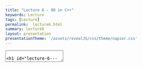 ```yaml
---
title: "Lecture 6 - OO in C++"
keywords: Lecture
tags: [Lecture]
permalink:  lecture6.html
summary: lecture6
layout: presentation
presentationTheme: '/assets/revealJS/css/theme/napier.css' 
---
```

<section data-markdown data-separator="^\n---\n$" data-separator-vertical="^\n--\n$">
<textarea data-template>

# Lecture 6 - Object Orientation in C++
### SET09121 - Games Engineering

<br><br>
Leni Le Goff
<br>


School of Computing. Edinburgh Napier University


---

# Recommended Reading:
## Any C++ book really, but C++ Primer is good.


---

# Goal
## To learn object-orientation in C++


---

# Why you Need to Know Object-orientation in C++

- We have defined our games using Formal Elements. <!-- .element: class="fragment" -->
- We have also defined our game as a system. <!-- .element: class="fragment" -->
- Our game system will be entity-based. <!-- .element: class="fragment" -->
- All of these elements require us to define objects. <!-- .element: class="fragment" -->
- You are also going to build one of the most complex systems you have undertaken at university. This requires breaking the system down into controllable components. This is what object-orientation is for. <!-- .element: class="fragment" -->


---

# Basics of Object-orientation in C++

- You'll will see plenty of this in the labs <!-- .element: class="fragment" -->
- Here we are going to talk about what some of that means <!-- .element: class="fragment" -->

---

# Declaring a class in C++

- `class` declarations are simple in C++.
- To declare a `class` in C++ we use the `class` keyword followed by the name of the `class`.
- The declaration of the `class` is anything we put between the curly brackets.
- **Note** - a semi-colon is required at the end of the declaration. This is different to Java and C\#.
- **Note** - by default, class members are declared private.
- **Note** - by convention, class names are using *camelCase* and a first letter in upper-case.

```cpp
class MyClass
{
    // Members
};
```

---

# Declaring a struct in C++

- C++ also allows declarations of `struct` types.
- `struct` declarations are also simple in C++.
- To declare a `struct` in C++ we use the `struct` keyword followed by the name of the `struct`.
- A `struct` is then the members declared between the curly brackets.
- **Note** - by default, struct members are declared public.
- **Note** - we typically use structs for collections of simple data.
- **Note** - There isn't a widely used convention for struct naming but I will the same as classes.
```cpp
struct MyStruct
{
    // Members
};
```

---

# Defining Attributes

- Attributes are the values that go along with our objects.
- C++ doesn't define the visibility per attribute (unlike Java & C#).
    - We will look at visibility in a few slides.

```cpp
class MyClass
{
    // Object (instance) values.
    float x; // uninitialised value
    float y = 0.5f; // Initialised value
    const string name; // Constant value
    // Class (static) values.
    static int n;
};
```

---

# Defining Methods

- Same rules apply for methods.
- **Note** Generally, the naming convention for variables, methods and functions is *snake_case*.

```cpp
class MyClass
{
    void do_something()
    {
        // Do something, that may change any member variables of this object.
    }
    // Const methods do not change values of object.
    float get_x() const
    {
        return x;
    }
    // Class (static) methods.
    static int get_n() { return n; }
};
```

---

# Defining Constructors

- Constructors define how an object is instantiated.
- We can use them to control initialisation of an object
- We can have multiple constructors for a class, using different parameters
- **Note** - always initialise all your variables, either when declaring them or in a constructor
- **Note** - add a print statement in a constructor, and observe all the times they're called!

```cpp
class MyClass
{
public:
    // Default constructor
    MyClass() { }
    // Parameterised constructor
    MyClass(float xx, float yy)
    : x(xx), y(yy) // Sets object attributes
    {
    }
};
```

---

# Defining Destructors
- Destructors determine how an object is destroyed when it goes out of scope.
- A destructor is called:
    - whenever an object goes out of scope (i.e. defined between curly brackets).
    - When the object is manually deleted (e.g. replacing a variable, deleting a pointer)
- A destructor looks like a constructor with a tilde (~) in front of it, and no parameters
- A class can only have one destructor.
- **Note** - add a print statement in a destructor, and observe all the times they're called!

---

# Destructors in C++

```cpp
class MyClass
{
public:
    // Default Destructor
    ~MyClass()
    {
        // Free up resources.
    }
};
```

---

# Scope Protection

- We can specify the visibility of class members via `public`, `private`, and `protected` modifiers.
- The difference between a `struct` and a `class` is just the default visibility. `struct` is `public`, `class` is `private`.
- We define "zones" of visibility in C++ rather than individual values.
- Start with public: most interesting part for users of class

---

```cpp
    class MyClass
    {
        // This value is private.
        int x;
    public:
        // The following are public.
        MyClass() { }
        float n;
    protected:
        // The following are protected.
        string _str;
    private:
        // Private again.
        int _val;
    };
```
**Note** Generally, in C++, private and protected members (attributes and functions) will have an underscore before their name. 

---

# RAII

Our First Rule of Good OO in C++ - RAII
- RAII stands for Resource Acquisition Is Initialisation. <!-- .element: class="fragment" -->
- It is a rule used in good C++ code. <!-- .element: class="fragment" -->
- When an object is created it allocates or takes ownership of its required resources (via the constructor). <!-- .element: class="fragment" -->
- When an object is destroyed it frees up its allocated and owned resources (via the destructor). <!-- .element: class="fragment" -->
- This ensures that we do not have memory leaks. Resources have their life tied to an object's life. <!-- .element: class="fragment" -->

---

# RAII explained

NOT RAII
```cpp
void main(){
    // Texture is a resource that has to be unloaded, e.g. via an UnloadTexture() function
    Texture mario_texture = load_texture("Mario.jpg"); 
    Mario mario(mario_texture);
    //--- some time later
    close_game();
    //Oh no - we forgot to unload the texture!
}//Mario is destroyed automatically
```

RAII
```cpp
void main(){
    //Mario Loads his texture himself.
    Texture mario_texture = load_texture("Mario.jpg"); 
    Mario mario(mario_texture);
    //--- some time later
    unload_texture(mario_texture);
    close_game();
}//Mario is destroyed automatically

```
RAII : Mario should clean up after himself!

---

# Understanding the role of scopes in C++

C++ is built based on the RAII rule. Desallocation of resources are based on scopes.
Scopes are defined with embrace bracket `{...}`.
```cpp
int main(){
    int i = 0;// this variable exist in the whole function scope

    {//unamed scope
        int tab[5] = {0,1,2,3}
    }//tab is desallocated here

    for(int n = 0; n < 10; n++){
        //n exists only in the for loop scope
        MyClass A;
    }//A is desallocated here
}//i is desallocated here
```

---

# Object-orientation Concepts in C++


---

# Core Object-orientation Concepts

- C++ is a multi-paradigm language, and it supports object-orientation well

- There are effectively four main features that define if a language has object-orientation.

---

# Core Object-orientation Concepts

- **Encapsulation**:  bundling of data and functions within an object, providing data protection and promoting modularity through object interaction through a well-defined interface.
- **Abstraction**: the process of hiding implementation details and exposing only the essential characteristics and behaviours of an object, making it easier to understand and use.
- **Inheritance**: the mechanism of creating a new class that reuses, extends, or modifies the attributes and behaviors of an existing class, allowing for a more efficient and organised code structure.
- **Polymorphism**: the ability of an object or function (overloading) to take on multiple forms. With objects, we can use the same interface for different types. With functions, we can have different behaviour depending on passed parameters. It promotes code reusability and flexibility.

---

# Think Back to the Labs

- Have you already used some of these? <!-- .element: class="fragment" -->
- What about the Pong or Space Invaders example? <!-- .element: class="fragment" -->

---

# Core Object-orientation Concepts

- **Encapsulation**
- Abstraction
- Inheritance
- Polymorphism


---

# Encapsulation 

- Hide the data, allow access through a well-defined interface
- A trivial example looks pointless...

```cpp

class Player
{
	public:
		//setter for attribute _name
		void set_name(const std::string& name) 
		{
			_name = name;
		}
		
        //getter for attribute _name
		const std::string& get_name() const
		{
			return _name;
		}
		
	private:
	
		std::string _name;
};
```

---

# Encapsulation 

- Slightly different example, no encapsulation
- What if we have a texture that displays the player's name, e.g. shown above their head?
- What happens if we call ```player.name = "Steve";``` 

```cpp
class Player
{
	public:
		// Name of player
		std::string name;
		// Rectangular texture that contains the name of the player
		//	  useful for overlays, UI, etc
		Texture name_texture;
};
```

---

# Encapsulation 

- We modify the implementation
- The interface remains **unchanged**

```cpp

class Player
{
	public:
		void set_name(const std::string& name) 
		{
			_name = name;
			update_name_texture();
		}
		const std::string& get_name() const
		{
			return _name;
		}
	private:
		void _update_name_texture()
		{
			name_texture = create_texture_from_text(name);
		}
		std::string _name;
		Texture _name_exture;
};
```

---

# Core Object-orientation Concepts

- Encapsulation
- **Abstraction**
- Inheritance
- Polymorphism

---

# Abstraction 

- Hide implementation details
- Hide methods that should not be called from other objects
- We are already doing that here!!!

```cpp

class Player
{
	public:
		void set_name(const std::string& name) 
		{
			_name = name;
			update_name_texture();
		}
		const std::string& get_name() const
		{
			return _name;
		}
	private:
		void _update_name_texture()
		{
			name_texture = create_texture_from_text(name);
		}
		std::string _name;
		Texture _name_exture;
};
```

---

# Core Object-orientation Concepts

- Encapsulation
- Abstraction
- **Inheritance**
- Polymorphism


---

# What is Inheritance?

- Inheritance is the ability to base part of a class behaviour or data on an existing class definition (specification).

- A *base-class* is a *generalisation* of required behaviour (inherited from). 

- A *derived-class* is a *specialisation* of this base behaviour (also called subclass)

- Inheritance enables object polymorphism, and is a key feature for OOP code reuse

- IS-A relationship between subclass and base class. A circle is a shape.

---

# Inheritance in C++
```cpp
    class Shape
    {
    };

    class Circle : public Shape 
    {
    };

    class Square : public Shape
    {
    };
```

---

# Be Careful!

- Avoid deep levels of inheritance. 
- Avoid HAS-A relationships:

```cpp

    class CarEngine
    {
		int power;
    };

    class BadCar : public CarEngine
    {
    };
	
	class GoodCar
    {
		CarEngine engine;
    };
```

---

# Multiple-inheritance in C++

- C++ does not have an interface definition as Java and C#.
    - We can use abstract classes without data
- Multiple-inheritance allows us to define a class as inheriting from more than one base-class.
- It's ok if only one of the classes contains data, otherwise it's a **TERRIBLE** idea

```cpp
    class CarEngine
    {
		int power;
    };
	
	class SteeringWheel
    {
		float radius;
    };

    class TerribleCar : public CarEngine, public SteeringWheel
    {
    };
	
	
```

---

# Multiple-inheritance in C++

- This is ok

```cpp
    class IDrawable
    {
		public:
			virtual void Draw() = 0;
    };
	
	class IPhysicsObject
    {
		public:
			virtual void Update() = 0;
    };
	
	class IEntity : public IDrawable, public IPhysicsObject
    {
    };    
	
	class GameEntity : IEntity
    {
		public:
			void Draw() override { /*...*/}
			void Update() override { /*...*/}
    };
	
	
```


---

# Core Object-orientation Concepts

- Encapsulation
- Abstraction
- Inheritance
- **Polymorphism**


---

# What is Polymorphism?

- Polymorphism is the ability of our objects to act as different types.
- There are actually three types of polymorphism in computer science. C++ supports all three.
 - **Ad-hoc polymorphism**:   overriding functions with different parameters (we will look at this in the overloading section).
 - **Parametric polymorphism**:   overriding types based on a parameter (e.g. `vector<int>`). We will briefly look at templates at the end of lecture.
 - **Subtyping**: A subclass has compatible interface with its parent class: every method of parent class A can also be called on its derived class B.

---

# Polymorphism in C++


- Polymorphism in C++ occurs whenever we derive classes.
- An object can be converted into any of its base types automatically.
- There are a few caveats which we will look at later. But hopefully you are all familiar with this basic concept.
```cpp
    class Animal{
    public:
        void make_sound() { }
    };

    class Dog : public Animal{};

	// Pass by REFERENCE
    void func(Animal& a) { 
        a.make_sound(); 
    }

    Dog fido;
    func(fido);
```


---

# Examples

Converting (Casting) Between Types in C++
```cpp
    sparrow *s;
    // C-style casting.  DON'T DO THIS!
    bird *b = (bird*)s; 

    // Proper C++ casting -- USE THIS
    bird *b = static_cast<bird*>(s); 

    // Cast outside the inheritance hierarchy. DANGER ZONE.
    dog *d = reinterpret_cast<dog*>(s);

    // Dynamic cast will return nullptr if not possible. 
    dog *d = dynamic_cast<dog*>(s);

    // We can also remove const, but best not to
    const animal *a1;
    animal *a2 = const_cast<animal*>(a1);
```

---

# Method Overloading

- A basic form of polymorphism is *ad-hoc polymorphism*.
- This means we can have the same method name, but with different parameters and return type.
- Object-orientation generally allows this through method overloading.
- Note that parameters are the real way of distinguishing methods - the return type cannot be different for the same parameters.

```cpp
class A
{
public:
    // No parameters
    void a();
    // Single int parameter
    void a(int x);
    // Different return type requires
    // different parameters.
    int a(float y);
};
```


---

# `virtual` Members

- To mark a method as overridable in a child class we need to state that it is `virtual`.
    - Same as C\#; Java uses `abstract`.
- When a method is `virtual` it means that it can be redefined in child classes
- Child classes can write their own implementation of the function, specifying it using `override`
    - it's not a requirement, but DO IT



---

# `virtual` Members

```cpp
class A
{
public:
    virtual void work()
    {
        std::cout << "Hello" << std::endl;
    }
};

class B : public A
{
public:
	// Compiler will check the
    // override is valid.
    void work() override
    {
        std::cout << "Goodbye" << std::endl;
    }
};

A *a = new B();
// Will print Goodbye
a->work();
```

---

## Pointers, references, and general guidelines

---

# Pointers

- You need to work with a reference (e.g. `int&`) or a pointer (e.g. `int*`) value to get the polymorphic behaviour.

```cpp
class A {
public:
    virtual void work() { 
        std::cout << "a" << std::endl; 
    }
};

class B : public A {
public:
    void work() override { 
        std::cout << "b" << std::endl;
    }
};

B b;
b.work(); // Prints b
A a1 = static_cast<A>(b);
a1.work(); // Prints a

A& a2 = static_cast<A&>(b);
a2.work(); // Prints b

A* a3 = static_cast<A*>(&b);
a3->work(); // Prints b


```

---

# Pure `virtual` Members

- C# and Java provide an `interface` specifier to indicate a set of methods that a child class **must** implement itself.
- C++ has no such specifier, but it does allow pure virtual methods.
- A pure virtual method is one that is set to `0`.
- If a class has any pure virtual methods no instances can be created of it.


---

# Pure `virtual` Members

```cpp
class A {
public:
    virtual void a() = 0;
};

class B : public A {};

class C : public B {
public:
    void a() override {};
};

// These two will produce compiler errors
A a;
B b;
// This one is OK
C c;
```


---

# Differences for References than Java & C#

- C++ has references (with the & modifier).
- However, C++ references are not the same as Java references.
- C++ references cannot be changed to point to another variable (unlike pointers).
- C++ references cannot be set to `nullptr`


```cpp
// Try and pass parameters as references when possible
void work(const int &n) {}

// If needed, or if the parameter might be null, use pointers
void work(const int *n) {}

int n = 5;
int& m = n;
n = 6;
// m is also 6
m = 7;
// n is also 7
A a1;
A& a2 = a1;
a2 = A();
// a1 is also a new A
a2 = nullptr; // Compiler error
```


---

# Smart Pointers

- Allocating raw pointers is discouraged in modern C++ 
    - ... but their use is fine, where appropriate!
- Smart pointers allow automatic memory management, via RAII
	- no more memory leaks!
- Two types:
    `shared_ptr`:   reference counted.
    `unique_ptr`:   has only one owner.

```cpp
// When do we call delete?
int *n1 = new int(5);
// Automatically counts references - like a Java reference, but faster
std::shared_ptr<int> n2 = std::make_shared<int>(5);
// Only one reference will exist. Faster than shared_ptr
std::unique_ptr<int> n3 = std::make_unique<int>(5);
// Can still treat as a standard pointer
int n4 = *n3;
// Now have nullptr, n2 will deconstruct itself
n2 = nullptr;
```


---

# Dereferencing Pointers

- Pointers have to be dereferenced to access their members.
- This means using the `*` operator before the object name.
- As this happens so often, and is tiresome, C++ provides the arrow notation (`->`) as a simplification.


```cpp
class A
{
public:
    void work() { }
};

shared_ptr<A> a = make_shared<A>();
// Calling work by dereferencing
(*a).work();
// Better to use arrow notation
a->work();
```


---

# Construction, Destruction, and Assignment

- C++ gives you a LOT of control over how objects are constructed/copied/assigned/destructed/moved
- Keep your code and data simple, and avoid specialising these behaviours
- In special cases (e.g. when you store unique_ptr objects) you have to override some of them
- Rule of three/five/zero 
	- require destructor/copy constructor/copy assignment (e.g. when storing raw pointers of file handles)
	- require all five (e.g. when storing unique_ptr)
	- only use constructors that don't need special destructors (no special resources)

```cpp
class A {
public:
    ~A() = default;                   // destructor
    A(const A&) = default;            // Copy constructor
    A(A&&) = default;                 // move constructor
    A& operator=(const A&) = default; // assignment operator
    A& operator=(A&&) = default;      // move assignment operator 
};
```


---

# Const-correctness

Define Members as `const` If Possible

- Many method calls do not change the state of an object.
- If this is the case, specify the method as `const`.
- This will allow the compiler to optimise your code, which is good.
- It will also allow the compiler to check you are writing correct code if you do this properly.

```cpp
class A {
private:
    int x;
public:
    // Does not modify object state
    int get_x() const {
        return x;
    }
    // Does modify object state
    void set_x(int n) {
        x = n;
    }
};
```


---

# Declare in Headers, Implement in Code

- This is an idea you might not be as familiar with if you come from a Java and C\# background.
- In C++, declarations should be provided in a header file (.h).
- Actual implementation (definition) should be provided in a code file (.cpp).
- Exceptions exist around pre-compiled headers and templates.


```cpp
// A.h
class A {
    void work();
    int do_more();
};
```
```cpp
// A.cpp
#include "A.h"

void A::work() {
    // Do some work
}
int A::do_more() {
    return 0;  // Do some more work
}
```


---

# Other Concepts

- A number of additional concepts are worth looking into.
 - **PIMPL**: private implementation or pointer-to-implementation. Useful to hide pointer requirements and allow cheap moving of objects.
 - **templates**: are very powerful in C++. Template metaprogramming is a neat thing if you can wrap your head around it.
 - **virtual destructors**: if you have a base-class, the destructor must be virtual. Otherwise clean-up may not be correct.

---

# Summary


---

# Summary

- You have just learned C++ in an hour. <!-- .element: class="fragment" -->
- This is obviously not possible, and you will need practice in these ideas. I am simply signposting ideas. <!-- .element: class="fragment" -->
- C++ is one of the most complicated languages around (they keep adding features), so get a good working knowledge of what you need and hack it together. <!-- .element: class="fragment" -->
- Key thing today was how to do object-orientation properly. Hopefully you can work around this with your previous Java and C\# knowledge. <!-- .element: class="fragment" -->
- But at the end of the day it is all about practice. <!-- .element: class="fragment" -->


---

# Golden Rules / top tips

1. Keep stuff out of header files. Only the bare minimum!
 - *Forward declare* types in header files (Google it).
 - You don't need to include dog.h if you only ever have a dog pointer.

1. Use unique_ptr or shared_ptr as required
 - Don't even call new. Or delete. Or malloc and free. Ever. Just don't.

1. Use const as much as you can.

1. Put breakpoints in all your constructors/destructors/assignment operators when debugging scope issues. 
 - You might be surprised by when they are called!


